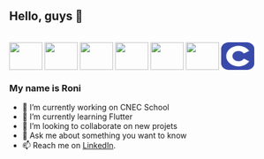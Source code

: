 
  ## Hello, guys 👋
<div style="display: inline_block"><br>
  <link rel="stylesheet" href="https://cdn.jsdelivr.net/gh/devicons/devicon@v2.15.1/devicon.min.css"> 
    <img align="center" height="50" width="60" src="https://cdn.jsdelivr.net/gh/devicons/devicon/icons/dart/dart-original.svg" />
    <img align="center" height="50" width="60" src="https://cdn.jsdelivr.net/gh/devicons/devicon/icons/flutter/flutter-original.svg" />
    <img align="center" height="50" width="60" src="https://cdn.jsdelivr.net/gh/devicons/devicon/icons/javascript/javascript-original.svg" />
    <img align="center" height="50" width="60" src="https://cdn.jsdelivr.net/gh/devicons/devicon/icons/css3/css3-original-wordmark.svg" />
    <img align="center" height="50" width="60" src="https://cdn.jsdelivr.net/gh/devicons/devicon/icons/html5/html5-original-wordmark.svg" />
    <img align="center" height="50" width="60" src="https://cdn.jsdelivr.net/gh/devicons/devicon/icons/php/php-plain.svg" />
  <img align="center" height="50" width="60" src="https://raw.githubusercontent.com/tandpfun/skill-icons/de91fca307a83d75fc5b1f6ce24540454acead41/icons/C.svg" />
</div>

### My name is Roni
- 🔭 I’m currently working on CNEC School
- 🌱 I’m currently learning Flutter
- 👯 I’m looking to collaborate on new projets
- 💬 Ask me about something you want to know
- 📫 Reach me on [LinkedIn](https://www.linkedin.com/in/ronisonalves/).
<!--
**RoniAlvesArt/RoniAlvesArt** is a ✨ _special_ ✨ repository because its `README.md` (this file) appears on your GitHub profile.

Here are some ideas to get you started:

- 🔭 I’m currently working on ...
- 🌱 I’m currently learning ...
- 👯 I’m looking to collaborate on ...
- 🤔 I’m looking for help with ...
- 💬 Ask me about ...
- 📫 How to reach me: ...
- 😄 Pronouns: ...
- ⚡ Fun fact: ...
-->

